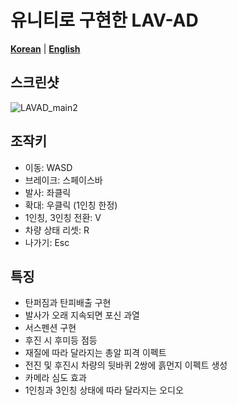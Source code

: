 # **유니티로 구현한 LAV-AD**

**[Korean](https://github.com/hyngng/unity-lavad/blob/master/README.md)** | **[English](https://github.com/hyngng/unity-lavad/blob/master/README-en.md)**

## 스크린샷

![LAVAD_main2](https://github.com/kiw6024/LAV-AD/assets/96360829/4f7f529a-0ab5-4025-af15-9df1f6e60d67)

## 조작키

- 이동: WASD
- 브레이크: 스페이스바
- 발사: 좌클릭
- 확대: 우클릭 (1인칭 한정)
- 1인칭, 3인칭 전환: V
- 차량 상태 리셋: R
- 나가기: Esc

## 특징

- 탄퍼짐과 탄피배출 구현
- 발사가 오래 지속되면 포신 과열
- 서스펜션 구현
- 후진 시 후미등 점등
- 재질에 따라 달라지는 총알 피격 이펙트
- 전진 및 후진시 차량의 뒷바퀴 2쌍에 흙먼지 이펙트 생성
- 카메라 심도 효과
- 1인칭과 3인칭 상태에 따라 달라지는 오디오
